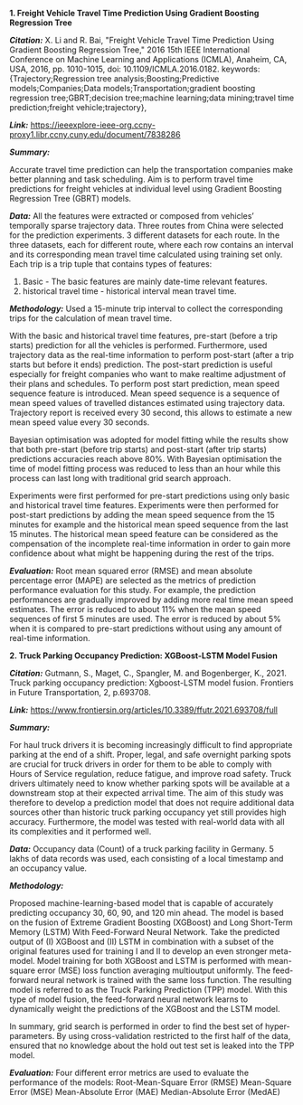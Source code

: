 **1. Freight Vehicle Travel Time Prediction Using Gradient Boosting Regression Tree**

***Citation:*** X. Li and R. Bai, "Freight Vehicle Travel Time Prediction Using Gradient Boosting Regression Tree," 2016 15th IEEE International Conference on Machine Learning and Applications (ICMLA), Anaheim, CA, USA, 2016, pp. 1010-1015, doi: 10.1109/ICMLA.2016.0182. keywords: {Trajectory;Regression tree analysis;Boosting;Predictive models;Companies;Data models;Transportation;gradient boosting regression tree;GBRT;decision tree;machine learning;data mining;travel time prediction;freight vehicle;trajectory},

***Link:*** https://ieeexplore-ieee-org.ccny-proxy1.libr.ccny.cuny.edu/document/7838286 

***Summary:***

Accurate travel time prediction can help the transportation companies make better planning and task scheduling. Aim is to perform travel time predictions for freight vehicles at individual level using Gradient Boosting Regression Tree (GBRT) models. 

***Data:***
All the features were extracted or composed from vehicles’ temporally sparse trajectory data. Three routes from China were selected for the prediction experiments. 3 different datasets for each route. 
In the three datasets, each for different route, where each row contains an interval and its corresponding mean travel time calculated using training set only. 
Each trip is a trip tuple that contains types of features: 
1.	Basic - The basic features are mainly date-time relevant features.
2.	historical travel time - historical interval mean travel time. 

***Methodology:***
Used a 15-minute trip interval to collect the corresponding trips for the calculation of mean travel time. 

With the basic and historical travel time features, pre-start (before a trip starts) prediction for all the vehicles is performed. Furthermore, used trajectory data as the real-time information to perform post-start (after a trip starts but before it ends) prediction.
The post-start prediction is useful especially for freight companies who want to make realtime adjustment of their plans and schedules. 
To perform post start prediction, mean speed sequence feature is introduced. Mean speed sequence is a sequence of mean speed values of travelled distances estimated using trajectory data. Trajectory report is received every 30 second, this allows to estimate a new mean speed value every 30 seconds.

Bayesian optimisation was adopted for model fitting while the results show that both pre-start (before trip starts) and post-start (after trip starts) predictions accuracies reach above 80%. With Bayesian optimisation the time of model fitting process was reduced to less than an hour while this process can last long with traditional grid search approach.

Experiments were first performed for pre-start predictions using only basic and historical travel time features. Experiments were then performed for post-start predictions by adding the mean speed sequence from the 15 minutes for example and the historical mean speed sequence from the last 15 minutes. The historical mean speed feature can be considered as the compensation of the incomplete real-time information in order to gain more confidence about what might be happening during the rest of the trips.

***Evaluation:*** Root mean squared error (RMSE) and mean absolute percentage error (MAPE) are selected as the metrics of prediction performance evaluation for this study. 
For example, the prediction performances are gradually improved by adding more real time mean speed estimates. 
The error is reduced to about 11% when the mean speed sequences of first 5 minutes are used.
 The error is reduced by about 5% when it is compared to pre-start predictions without using any amount of real-time information.


**2. Truck Parking Occupancy Prediction: XGBoost-LSTM Model Fusion**

***Citation:***
Gutmann, S., Maget, C., Spangler, M. and Bogenberger, K., 2021. Truck parking occupancy prediction: Xgboost-LSTM model fusion. Frontiers in Future Transportation, 2, p.693708.

***Link:*** https://www.frontiersin.org/articles/10.3389/ffutr.2021.693708/full 

***Summary:***

For haul truck drivers it is becoming increasingly difficult to find appropriate parking at the end of a shift. Proper, legal, and safe overnight parking spots are crucial for truck drivers in order for them to be able to comply with Hours of Service regulation, reduce fatigue, and improve road safety. Truck drivers ultimately need to know whether parking spots will be available at a downstream stop at their expected arrival time. 
The aim of this study was therefore to develop a prediction model that does not require additional data sources other than historic truck parking occupancy yet still provides high accuracy. Furthermore, the model was tested with real-world data with all its complexities and it performed well.

***Data:*** 
Occupancy data (Count) of a truck parking facility in Germany. 5 lakhs of data records was used, each consisting of a local timestamp and an occupancy value.  

***Methodology:***

Proposed machine-learning-based model that is capable of accurately predicting occupancy 30, 60, 90, and 120 min ahead. The model is based on the fusion of Extreme Gradient Boosting (XGBoost) and Long Short-Term Memory (LSTM) With Feed-Forward Neural Network.
Take the predicted output of (I) XGBoost and (II) LSTM in combination with a subset of the original features used for training I and II to develop an even stronger meta-model. Model training for both XGBoost and LSTM is performed with mean-square error (MSE) loss function averaging multioutput uniformly. 
The feed-forward neural network is trained with the same loss function. The resulting model is referred to as the Truck Parking Prediction (TPP) model. With this type of model fusion, the feed-forward neural network learns to dynamically weight the predictions of the XGBoost and the LSTM model.

In summary, grid search is performed in order to find the best set of hyper-parameters. By using cross-validation restricted to the first half of the data, ensured that no knowledge about the hold out test set is leaked into the TPP model. 

***Evaluation:***
Four different error metrics are used to evaluate the performance of the models: 
Root-Mean-Square Error (RMSE)
Mean-Square Error (MSE)
Mean-Absolute Error (MAE) 
Median-Absolute Error (MedAE)

